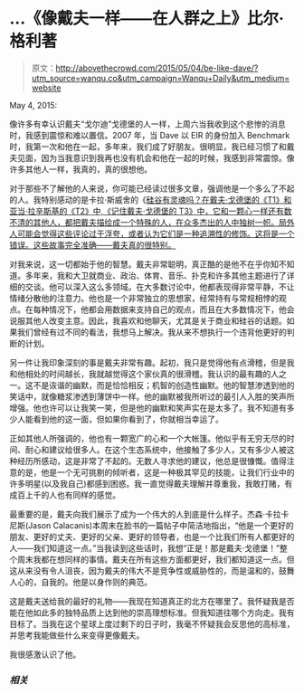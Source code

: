 # ...《像戴夫一样——在人群之上》比尔·格利著

> 原文：<http://abovethecrowd.com/2015/05/04/be-like-dave/?utm_source=wanqu.co&utm_campaign=Wanqu+Daily&utm_medium=website>

May 4, 2015:

像许多有幸认识戴夫“戈尔迪”戈德堡的人一样，上周六当我收到这个悲惨的消息时，我感到震惊和难以置信。2007 年，当 Dave 以 EIR 的身份加入 Benchmark 时，我第一次和他在一起，多年来，我们成了好朋友。很明显，我已经习惯了和戴夫见面，因为当我意识到我再也没有机会和他在一起的时候，我感到非常震惊。像许多其他人一样，我真的，真的很想他。

对于那些不了解他的人来说，你可能已经读过很多文章，强调他是一个多么了不起的人。我特别感动的是卡拉·斯威舍的《[硅谷有灵魂吗？在戴夫·戈德堡的《T1》和亚当·拉辛斯基的《T2》中,《记住戴夫·戈德堡的 T3》中，它和一颗心一样还有数不清的其他人，都把戴夫描绘成一个特殊的人，在众多杰出的人中独树一帜。局外人可能会觉得这些评论过于浮夸，或者认为它们是一种追溯性的修饰。这将是一个错误。这些故事完全准确——戴夫真的很特别。](http://recode.net/2015/05/02/does-silicon-valley-have-a-soul-it-did-as-well-as-a-heart-in-dave-goldberg/)

对我来说，这一切都始于他的智慧。戴夫非常聪明，真正酷的是他不在乎你知不知道。多年来，我和大卫就商业、政治、体育、音乐、扑克和许多其他主题进行了详细的交谈。他可以深入这么多领域。在大多数讨论中，他都表现得非常平静，不让情绪分散他的注意力。他也是一个非常独立的思想家，经常持有与常规相悖的观点。在每种情况下，他都会用数据来支持自己的观点，而且在大多数情况下，他会说服其他人改变主意。因此，我喜欢和他聊天，尤其是关于商业和硅谷的话题。如果我们曾经有过不同的看法，我想马上解决。我从来不想执行一个违背他更好的判断的计划。

另一件让我印象深刻的事是戴夫非常有趣。起初，我只是觉得他有点滑稽，但是我和他相处的时间越长，我就越觉得这个家伙真的很滑稽。我认识的最有趣的人之一。这不是诙谐的幽默，而是恰恰相反；机智的创造性幽默。他的智慧渗透到他的笑话中，就像糖浆渗透到薄饼中一样。他的幽默被我所听过的最引人入胜的笑声所增强。他也许可以让我笑一笑，但是他的幽默和笑声实在是太多了。我不知道有多少人能看到他的这一面，但如果你看到了，你就相当幸运了。

正如其他人所强调的，他也有一颗宽广的心和一个大帐篷。他似乎有无穷无尽的时间、耐心和建议给很多人。在这个生态系统中，他接触了多少人，又有多少人被这种经历所感动，这是非常了不起的。无数人寻求他的建议，他总是很慷慨。值得注意的是，他是一个无可挑剔的倾听者，这是一种极其罕见的技能，让我们行业中的许多明星(以及我自己)都感到困惑。我一直觉得戴夫理解并尊重我，我敢打赌，有成百上千的人也有同样的感觉。

最重要的是，戴夫向我们展示了成为一个伟大的人到底是什么样子。杰森·卡拉卡尼斯(Jason Calacanis)本周末在脸书的一篇帖子中简洁地指出，“他是一个更好的朋友、更好的丈夫、更好的父亲、更好的领导者，也是一个比我们所有人都更好的人——我们知道这一点。”当我读到这些话时，我想“正是！那是戴夫·戈德堡！”整个周末我都在想同样的事情。戴夫在所有这些方面都更好，我们都知道这一点。但这从来没有令人沮丧，因为戴夫的伟大不是竞争性或威胁性的，而是温和的，鼓舞人心的，自我的。他是以身作则的典范。

这是戴夫送给我的最好的礼物——我现在知道真正的北方在哪里了。我怀疑我是否能在他如此多的独特品质上达到他的崇高理想标准。但我知道往哪个方向走。我有目标了。当我在这个星球上度过剩下的日子时，我毫不怀疑我会反思他的高标准，并思考我能做些什么来变得更像戴夫。

我很感激认识了他。

### *相关*